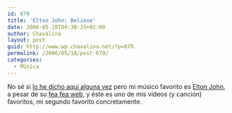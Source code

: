```yaml
---
id: 679
title: 'Elton John: Believe'
date: 2006-05-18T04:30:33+02:00
author: Chavalina
layout: post
guid: http://www.wp.chavalina.net/?p=679
permalink: /2006/05/18/post-679/
categories:
  - Música
---
```

No sé si <a href="http://chavalina.net/archivos.php?patron=elton+john&buscar=busca#listado" target="_blank">lo he dicho aquí alguna vez</a> pero mi músico favorito es <a href="http://es.wikipedia.org/wiki/Elton_John" target="_blank">Elton John</a>, a pesar de su <a href="http://www.eltonjohn.com/flash_index.asp" target="_blank">fea fea web</a>, y éste es uno de mis vídeos (y canción) favoritos, mi segundo favorito concretamente.

<object width="425" height="350"><param name="movie" value="http://www.youtube.com/v/zq5CU_qC0bk"><embed src="http://www.youtube.com/v/zq5CU_qC0bk" type="application/x-shockwave-flash" width="425" height="350"><noembed>I believe in love, it′s all we got<br />
<br />
Love has no boundaries, costs nothing to touch<br />
<br />
War makes money, cancer sleeps<br />
<br />
Curled up in my father and that means something to me<br />
<br />
Churches and dictators, politics and papers<br />
<br />
Everything crumbles sooner or later<br />
<br />
But love, I believe in love<br />
<br />
<br />
<br />
I believe in love, it′s all we got<br />
<br />
Love has no boundaries, no borders to cross<br />
<br />
Love is simple, hate breeds<br />
<br />
Those who think difference is the child of disease<br />
<br />
Father and son make love and guns<br />
<br />
Families together kill someone<br />
<br />
Without love, I believe in love<br />
<br />
<br />
<br />
Without love I wouldn′t believe<br />
<br />
In anything that lives and breathes<br />
<br />
Without love I′d have no anger<br />
<br />
I wouldn′t believe in the right to stand here<br />
<br />
Without love I wouldn′t believe<br />
<br />
I couldn′t believe in you<br />
<br />
And I wouldn′t believe in me<br />
<br />
Without love<br />
<br />
<br />
<br />
I believe in love<br />
<br />
I believe in love<br />
<br />
I believe in love</noembed></object>